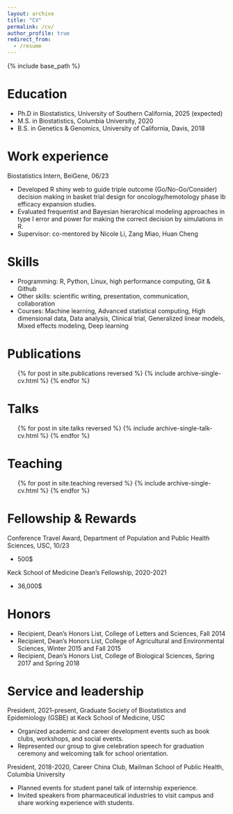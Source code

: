 ```yaml
---
layout: archive
title: "CV"
permalink: /cv/
author_profile: true
redirect_from:
  - /resume
---
```


{% include base_path %}

Education
======
* Ph.D in Biostatistics, University of Southern California, 2025 (expected)
* M.S. in Biostatistics, Columbia University, 2020
* B.S. in Genetics & Genomics, University of California, Davis, 2018

Work experience
======
Biostatistics Intern, BeiGene, 06/23
  * Developed R shiny web to guide triple outcome (Go/No-Go/Consider) decision making in basket trial design for oncology/hemotology phase Ib efficacy expansion studies. 
  * Evaluated frequentist and Bayesian hierarchical modeling approaches in type I error and power for making the correct decision by simulations in R.
  * Supervisor: co-mentored by Nicole Li, Zang Miao, Huan Cheng


Skills
======
* Programming: R, Python, Linux, high performance computing, Git & Github
* Other skills: scientific writing, presentation, communication, collaboration
* Courses: Machine learning, Advanced statistical computing, High dimensional data, Data analysis, Clinical trial, Generalized linear models, Mixed effects modeling, Deep learning


Publications
======
  <ul>{% for post in site.publications reversed %}
    {% include archive-single-cv.html %}
  {% endfor %}</ul>
  
Talks
======
  <ul>{% for post in site.talks reversed %}
    {% include archive-single-talk-cv.html  %}
  {% endfor %}</ul>
  
Teaching
======
  <ul>{% for post in site.teaching reversed %}
    {% include archive-single-cv.html %}
  {% endfor %}</ul>
  
  
Fellowship & Rewards
======
Conference Travel Award, Department of Population and Public Health Sciences, USC, 10/23
* 500$

Keck School of Medicine Dean’s Fellowship, 2020-2021
* 36,000$

Honors
======
* Recipient, Dean’s Honors List, College of Letters and Sciences, Fall 2014 
* Recipient, Dean’s Honors List, College of Agricultural and Environmental Sciences, Winter 2015 and Fall 2015
* Recipient, Dean’s Honors List, College of Biological Sciences, Spring 2017 and Spring 2018


Service and leadership
======
President, 2021-present,
Graduate Society of Biostatistics and Epidemiology (GSBE) at Keck School of Medicine, USC
* Organized academic and career development events such as book clubs, workshops, and social events.
* Represented our group to give celebration speech for graduation ceremony and welcoming talk for school orientation.


President, 2018-2020,
Career China Club, Mailman School of Public Health, Columbia University 
* Planned events for student panel talk of internship experience. 
* Invited speakers from pharmaceutical industries to visit campus and share working experience with students.


